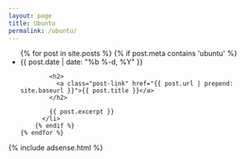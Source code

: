 ```yaml
---
layout: page
title: Ubuntu
permalink: /ubuntu/
---
```

<div class="home">
  <ul class="post-list">
    {% for post in site.posts %}
		{% if post.meta contains 'ubuntu' %}
		  <li>
			<span class="post-meta">{{ post.date | date: "%b %-d, %Y" }}</span>

			<h2>
			  <a class="post-link" href="{{ post.url | prepend: site.baseurl }}">{{ post.title }}</a>
			</h2>

			{{ post.excerpt }}
		  </li>
		{% endif %}
    {% endfor %}
  </ul>
  
  {% include adsense.html %}
</div>